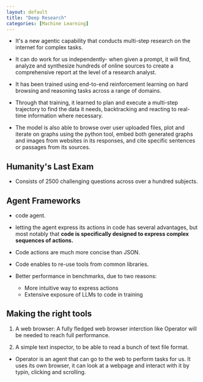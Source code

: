 ```yaml
---
layout: default
title: "Deep Research"
categories: [Machine Learning]
---
```


- It's a new agentic capability that conducts multi-step research on the internet for complex tasks.

- It can do work for us independently- when given a prompt, it will find, analyze and synthesize hundreds of online sources to create a comprehensive report at the level of a research analyst. 

- It has been trained using end-to-end reinforcement learning on hard browsing and reasoning tasks across a range of domains.

- Through that training, it learned to plan and execute a multi-step trajectory to find the data it needs, backtracking and reacting to real-time information where necessary. 

- The model is also able to browse over user uploaded files, plot and iterate on graphs using the python tool, embed both generated graphs and images from websites in its responses, and cite specific sentences or passages from its sources.

## Humanity's Last Exam

- Consists of 2500 challenging questions across over a hundred subjects.

## Agent Frameworks

- code agent.

- letting the agent express its actions in code has several advantages, but most notably that **code is specifically designed to express complex sequences of actions.**

- Code actions are much more concise than JSON.

- Code enables to re-use tools from common libraries.

- Better performance in benchmarks, due to two reasons:

    - More intuitive way to express actions
    - Extensive exposure of LLMs to code in training

## Making the right tools

1. A web browser: A fully fledged web browser interction like Operator will be needed to reach full performance.

2. A simple text inspector, to be able to read a bunch of text file format.

- Operator is an agent that can go to the web to perform tasks for us. It uses its own browser, it can look at a webpage and interact with it by typin, clicking and scrolling. 